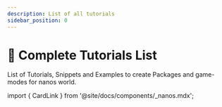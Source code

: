```yaml
---
description: List of all tutorials
sidebar_position: 0
---
```


# 📑 Complete Tutorials List

List of Tutorials, Snippets and Examples to create Packages and game-modes for nanos world.

import { CardLink } from '@site/docs/components/_nanos.mdx';

<div class="card-links">

<CardLink
	title="Basic HUD (Canvas)"
	description="How to add a basic HUD using Render’s Canvas features, to display the character’s Health and Ammo."
	image_src="/img/docs/tutorials/canvas.jpg"
	href="getting-started/tutorials-and-examples/basic-hud-canvas"
/>

<CardLink
	title="Basic HUD (HTML)"
	description="How to add a basic HUD using HTML + JavaScript + CSS to display the character’s Health and Ammo based on CS:GO HUD."
	image_src="/img/docs/tutorials/html-01.jpg"
	href="getting-started/tutorials-and-examples/basic-hud-html"
/>

<CardLink
	title="Chat Colors"
	description="How to customize chat messages."
	image_src="/img/docs/tutorials/chat-colors.jpg"
	href="getting-started/tutorials-and-examples/chat-colors"
/>

<CardLink
	title="Doors"
	description="How to create a simple and automatic door when Characters move in."
	image_src="/img/docs/tutorials/doors.jpg"
	href="getting-started/tutorials-and-examples/doors"
/>

<CardLink
	title="Fireworks"
	description="How to create a Firework-shooter weapon using the Fireworks Particle Effects Asset Pack from our Vault!"
	image_src="/img/docs/tutorials/fireworks-01.jpg"
	href="getting-started/tutorials-and-examples/fireworks"
/>

<CardLink
	title="Gravity Gun"
	description="How to create a simple Gravity Gun to move Props around."
	image_src="/img/docs/tutorials/gravity-gun.jpg"
	href="getting-started/tutorials-and-examples/gravity-gun"
/>

<CardLink
	title="Hosting Server 4Free - Google Cloud"
	description="How to create a Linux virtual machine instance on Compute Engine using the Google Cloud Console within the Free Tier."
	image_src="/img/docs/tutorials/hosting-4free-01.jpg"
	href="getting-started/tutorials-and-examples/hosting-server-4free-gcp"
/>

<CardLink
	title="Monster Truck"
	description="How to create a Monster Truck using the Vehicle system."
	image_src="/img/docs/tutorials/monster-truck.jpg"
	href="getting-started/tutorials-and-examples/monster-truck"
/>

<CardLink
	title="Nametags"
	description="How to add Name Tags to Characters."
	image_src="/img/docs/tutorials/nametag.jpg"
	href="getting-started/tutorials-and-examples/name-tags"
/>

<CardLink
	title="Painting Meshes"
	description="How to use the new Material customization methods available to use."
	image_src="/img/docs/tutorials/painting-meshes-01.jpg"
	href="getting-started/tutorials-and-examples/painting-meshes"
/>

<CardLink
	title="Play as Prop"
	description="How to simulate a Prop possessing using a Character. This can be used for Prop Hunt game-modes!"
	image_src="/img/docs/tutorials/play-as-prop.jpg"
	href="getting-started/tutorials-and-examples/play-as-prop"
/>

<CardLink
	title="Weapon Flashlight"
	description="This sample code attaches a Light to a Weapon to make a Flashlight attachment."
	image_src="/img/docs/tutorials/weapon-flashlight.jpg"
	href="getting-started/tutorials-and-examples/weapon-flashlight"
/>

<CardLink
	title="Weapon Scope"
	description="This sample code shows how to attach custom sights meshes into a Weapon and work as real scopes."
	image_src="/img/docs/tutorials/weapon-scope.jpg"
	href="getting-started/tutorials-and-examples/weapon-scope"
/>

<CardLink
	title="X-Ray & Highlight"
	description="This sample code shows how to set Actors to be highlighted when behind walls, or always highlighted!"
	image_src="/img/docs/tutorials/xray.jpg"
	href="getting-started/tutorials-and-examples/x-ray-and-highlight"
/>

</div>
